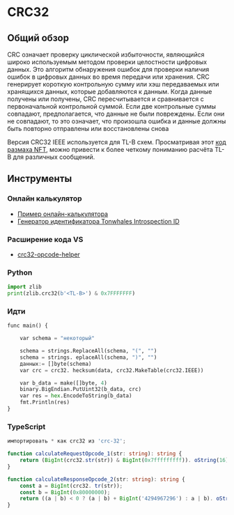 # CRC32

## Общий обзор

CRC означает проверку циклической избыточности, являющийся широко используемым методом проверки целостности цифровых данных. Это алгоритм обнаружения ошибок для проверки наличия ошибок в цифровых данных во время передачи или хранения. CRC генерирует короткую контрольную сумму или хэш передаваемых или хранящихся данных, которые добавляются к данным. Когда данные получены или получены, CRC пересчитывается и сравнивается с первоначальной контрольной суммой. Если две контрольные суммы совпадают, предполагается, что данные не были повреждены. Если они не совпадают, то это означает, что произошла ошибка и данные должны быть повторно отправлены или восстановлены снова

Версия CRC32 IEEE используется для TL-B схем. Просматривая этот [код размаха NFT](https://github.com/ton-blockchain/TEPs/blob/master/text/0062-nft-standard.md#tl-b-schema), можно привести к более четкому пониманию расчёта TL-B для различных сообщений.

## Инструменты

### Онлайн калькулятор

- [Пример онлайн-калькулятора](https://emn178.github.io/online-tools/crc32.html)
- [Генератор идентификатора Tonwhales Introspection ID](https://tonwhales.com/tools/introspection-id)

### Расширение кода VS

- [crc32-opcode-helper](https://marketplace.visualstudio.com/items?itemName=Gusarich.crc32-opcode-helper)

### Python

```python
import zlib
print(zlib.crc32(b'<TL-B>') & 0x7FFFFFFF)
```

### Идти

```python
func main() {

	var schema = "некоторый"

	schema = strings.ReplaceAll(schema, "(", "")
	schema = strings. eplaceAll(schema, ")", "")
	данных:= []byte(schema)
	var crc = crc32. hecksum(data, crc32.MakeTable(crc32.IEEE))

	var b_data = make([]byte, 4)
	binary.BigEndian.PutUint32(b_data, crc)
	var res = hex.EncodeToString(b_data)
	fmt.Println(res)
}
```

### TypeScript

```typescript
импортировать * как crc32 из 'crc-32';

function calculateRequestOpcode_1(str: string): string {
    return (BigInt(crc32.str(str)) & BigInt(0x7fffffffff)). oString(16);
}

function calculateResponseOpcode_2(str: string): string {
    const a = BigInt(crc32. tr(str));
    const b = BigInt(0x80000000);
    return ((a | b) < 0 ? (a | b) + BigInt('4294967296') : a | b). oString(16);
}
```
